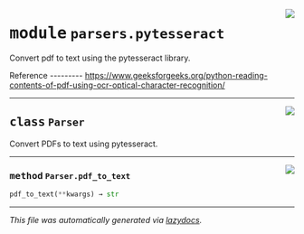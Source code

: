 <!-- markdownlint-disable -->

<a href="https://github.com/SamEdwardes/spaCyPDFreader/blob/mkdocs-website/spacypdfreader/parsers/pytesseract.py#L0"><img align="right" style="float:right;" src="https://img.shields.io/badge/-source-cccccc?style=flat-square"></a>

# <kbd>module</kbd> `parsers.pytesseract`
Convert pdf to text using the pytesseract library. 

Reference 
--------- https://www.geeksforgeeks.org/python-reading-contents-of-pdf-using-ocr-optical-character-recognition/ 



---

<a href="https://github.com/SamEdwardes/spaCyPDFreader/blob/mkdocs-website/spacypdfreader/parsers/pytesseract.py#L20"><img align="right" style="float:right;" src="https://img.shields.io/badge/-source-cccccc?style=flat-square"></a>

## <kbd>class</kbd> `Parser`
Convert PDFs to text using pytesseract. 




---

<a href="https://github.com/SamEdwardes/spaCyPDFreader/blob/mkdocs-website/spacypdfreader/parsers/pytesseract.py#L24"><img align="right" style="float:right;" src="https://img.shields.io/badge/-source-cccccc?style=flat-square"></a>

### <kbd>method</kbd> `Parser.pdf_to_text`

```python
pdf_to_text(**kwargs) → str
```








---

_This file was automatically generated via [lazydocs](https://github.com/ml-tooling/lazydocs)._

